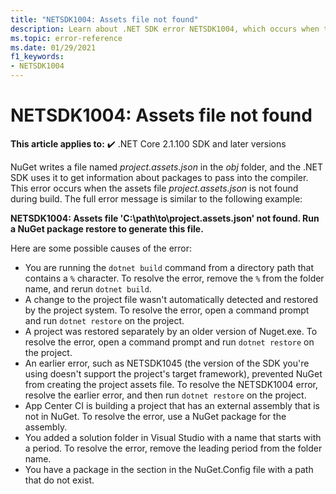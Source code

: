 ```yaml
---
title: "NETSDK1004: Assets file not found"
description: Learn about .NET SDK error NETSDK1004, which occurs when the project.assets.json file is not found.
ms.topic: error-reference
ms.date: 01/29/2021
f1_keywords:
- NETSDK1004
---
```

# NETSDK1004: Assets file not found

**This article applies to:** ✔️ .NET Core 2.1.100 SDK and later versions

NuGet writes a file named *project.assets.json* in the *obj* folder, and the .NET SDK uses it to get information about packages to pass into the compiler. This error occurs when the assets file *project.assets.json* is not found during build. The full error message is similar to the following example:

**NETSDK1004: Assets file 'C:\path\to\project.assets.json' not found. Run a NuGet package restore to generate this file.**

Here are some possible causes of the error:

* You are running the `dotnet build` command from a directory path that contains a `%` character. To resolve the error, remove the `%` from the folder name, and rerun `dotnet build`.
* A change to the project file wasn't automatically detected and restored by the project system. To resolve the error, open a command prompt and run `dotnet restore` on the project.
* A project was restored separately by an older version of Nuget.exe. To resolve the error, open a command prompt and run `dotnet restore` on the project.
* An earlier error, such as NETSDK1045 (the version of the SDK you're using doesn't support the project's target framework), prevented NuGet from creating the project assets file. To resolve the NETSDK1004 error, resolve the earlier error, and then run `dotnet restore` on the project.
* App Center CI is building a project that has an external assembly that is not in NuGet. To resolve the error, use a NuGet package for the assembly.
* You added a solution folder in Visual Studio with a name that starts with a period. To resolve the error, remove the leading period from the folder name.
* You have a package in the <packageSources> section in the NuGet.Config file with a path that do not exist.
